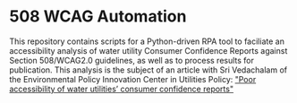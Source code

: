 # 508 WCAG Automation
 This repository contains scripts for a Python-driven RPA tool to faciliate an accessibility analysis of water utility Consumer Confidence Reports against Section 508/WCAG2.0 guidelines, as well as to process results for publication. This analysis is the subject of an article with Sri Vedachalam of the Environmental Policy Innovation Center in Utilities Policy: ["Poor accessibility of water utilities’ consumer confidence reports"](https://doi.org/10.1016/j.jup.2021.101272)
